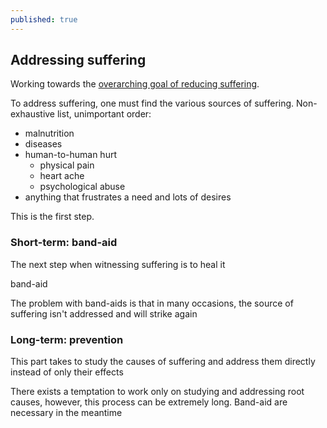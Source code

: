 ```yaml
---
published: true
---
```


## Addressing suffering

Working towards the [overarching goal of reducing suffering](./overarching-goals).

To address suffering, one must find the various sources of suffering. Non-exhaustive list, unimportant order:

* malnutrition
* diseases
* human-to-human hurt
    * physical pain
    * heart ache
    * psychological abuse
* anything that frustrates a need and lots of desires

This is the first step.

### Short-term: band-aid

The next step when witnessing suffering is to heal it

band-aid

The problem with band-aids is that in many occasions, the source of suffering isn't addressed and will strike again

### Long-term: prevention

This part takes to study the causes of suffering and address them directly instead of only their effects

There exists a temptation to work only on studying and addressing root causes, however, this process can be extremely long. Band-aid are necessary in the meantime